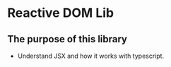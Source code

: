 # Reactive DOM Lib

## The purpose of this library

- Understand JSX and how it works with typescript.
